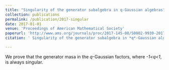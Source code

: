 ```yaml
---
title: "Singularity of the generator subalgebra in q-Gaussian algebras"
collection: publications
permalink: /publication/2017-singular
date: 2017-01-01
venue: 'Proceedings of American Mathematical Society'
paperurl: 'http://www.ams.org/journals/proc/2017-145-08/S0002-9939-2017-13481-9/S0002-9939-2017-13481-9.pdf'
citation: ' Singularity of the generator subalgebra in *q*-Gaussian algebras, Proceedings of American Mathematical Society, 145(8)(2017), pp. 3493-3500.'

---
```


We prove that the generator masa in the *q*-Gaussian factors, where *-1<q<1*, is always singular.